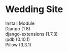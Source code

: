 # Wedding Site

Install Module <br />
Django (1.8) <br />
django-extensions (1.7.3) <br />
ipdb (0.10.1) <br />
Pillow (3.3.1) <br />
